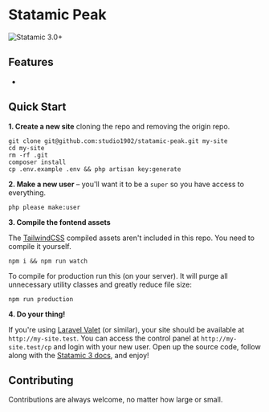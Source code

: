 # Statamic Peak

![Statamic 3.0+](https://img.shields.io/badge/Statamic-3.0+-FF269E?style=for-the-badge&link=https://statamic.com)

## Features
- 

## Quick Start

**1. Create a new site** cloning the repo and removing the origin repo.

```
git clone git@github.com:studio1902/statamic-peak.git my-site
cd my-site
rm -rf .git
composer install
cp .env.example .env && php artisan key:generate
```

**2. Make a new user** – you'll want it to be a `super` so you have access to everything.

```
php please make:user
```

**3. Compile the fontend assets** 

The [TailwindCSS](https://tailwindcss.com/) compiled assets aren't included in this repo. You need to compile it yourself.

```
npm i && npm run watch
```

To compile for production run this (on your server). It will purge all unnecessary utility classes and greatly reduce file size:
```
npm run production
```

**4. Do your thing!**

If you're using [Laravel Valet](https://laravel.com/docs/valet) (or similar), your site should be available at `http://my-site.test`. You can access the control panel at `http://my-site.test/cp` and login with your new user. Open up the source code, follow along with the [Statamic 3 docs](https://statamic.dev), and enjoy!

## Contributing

Contributions are always welcome, no matter how large or small.
